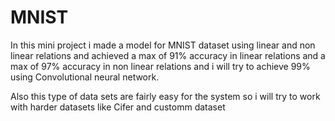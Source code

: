 # MNIST

In this mini project i made a model for MNIST dataset using linear and non linear relations
and achieved a max of 91% accuracy in linear relations and a max of 97% accuracy in non linear relations 
and i will try to achieve 99% using Convolutional neural network.

Also this type of data sets are fairly easy for the system so i will try to work with harder datasets like  Cifer
and customm dataset
